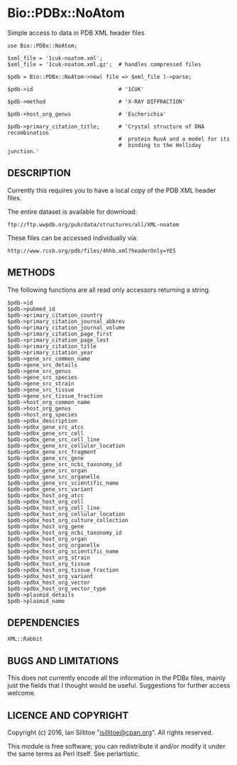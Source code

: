 # Bio::PDBx::NoAtom

Simple access to data in PDB XML header files

```
use Bio::PDBx::NoAtom;

$xml_file = '1cuk-noatom.xml';
$xml_file = '1cuk-noatom.xml.gz';  # handles compressed files

$pdb = Bio::PDBx::NoAtom->new( file => $xml_file )->parse;

$pdb->id                           # '1CUK'

$pdb->method                       # 'X-RAY DIFFRACTION'

$pdb->host_org_genus               # 'Escherichia'

$pdb->primary_citation_title;      # 'Crystal structure of DNA recombination
                                   #  protein RuvA and a model for its
                                   #  binding to the Holliday junction.'
```

## DESCRIPTION

Currently this requires you to have a local copy of the PDB XML header
files.

The entire dataset is available for download:

    ftp://ftp.wwpdb.org/pub/data/structures/all/XML-noatom

These files can be accessed individually via:

    http://www.rcsb.org/pdb/files/4hhb.xml?headerOnly=YES

## METHODS

The following functions are all read only accessors returning a string.

```
$pdb->id
$pdb->pubmed_id
$pdb->primary_citation_country
$pdb->primary_citation_journal_abbrev
$pdb->primary_citation_journal_volume
$pdb->primary_citation_page_first
$pdb->primary_citation_page_last
$pdb->primary_citation_title
$pdb->primary_citation_year
$pdb->gene_src_common_name
$pdb->gene_src_details
$pdb->gene_src_genus
$pdb->gene_src_species
$pdb->gene_src_strain
$pdb->gene_src_tissue
$pdb->gene_src_tissue_fraction
$pdb->host_org_common_name
$pdb->host_org_genus
$pdb->host_org_species
$pdb->pdbx_description
$pdb->pdbx_gene_src_atcc
$pdb->pdbx_gene_src_cell
$pdb->pdbx_gene_src_cell_line
$pdb->pdbx_gene_src_cellular_location
$pdb->pdbx_gene_src_fragment
$pdb->pdbx_gene_src_gene
$pdb->pdbx_gene_src_ncbi_taxonomy_id
$pdb->pdbx_gene_src_organ
$pdb->pdbx_gene_src_organelle
$pdb->pdbx_gene_src_scientific_name
$pdb->pdbx_gene_src_variant
$pdb->pdbx_host_org_atcc
$pdb->pdbx_host_org_cell
$pdb->pdbx_host_org_cell_line
$pdb->pdbx_host_org_cellular_location
$pdb->pdbx_host_org_culture_collection
$pdb->pdbx_host_org_gene
$pdb->pdbx_host_org_ncbi_taxonomy_id
$pdb->pdbx_host_org_organ
$pdb->pdbx_host_org_organelle
$pdb->pdbx_host_org_scientific_name
$pdb->pdbx_host_org_strain
$pdb->pdbx_host_org_tissue
$pdb->pdbx_host_org_tissue_fraction
$pdb->pdbx_host_org_variant
$pdb->pdbx_host_org_vector
$pdb->pdbx_host_org_vector_type
$pdb->plasmid_details
$pdb->plasmid_name
```

## DEPENDENCIES

```
XML::Rabbit
```

## BUGS AND LIMITATIONS

This does not currently encode all the information in the PDBx files,
mainly just the fields that I thought would be useful. Suggestions for
further access welcome.

## LICENCE AND COPYRIGHT

Copyright (c) 2016, Ian Sillitoe "<isillitoe@cpan.org>". All rights
reserved.

This module is free software; you can redistribute it and/or modify it
under the same terms as Perl itself. See perlartistic.
